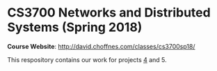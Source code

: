 # CS3700 Networks and Distributed Systems (Spring 2018)
**Course Website**: http://david.choffnes.com/classes/cs3700sp18/

This respository contains our work for projects [4](http://david.choffnes.com/classes/cs3700sp18/project4.php) and 5.
